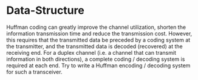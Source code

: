 # Data-Structure
Huffman coding can greatly improve the channel utilization, shorten the information transmission time and reduce the transmission cost. However, this requires that the transmitted data be preceded by a coding system at the transmitter, and the transmitted data is decoded (recovered) at the receiving end. For a duplex channel (i.e. a channel that can transmit information in both directions), a complete coding / decoding system is required at each end. Try to write a Huffman encoding / decoding system for such a transceiver.
